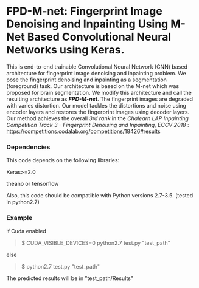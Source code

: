 # FPD-M-net: Fingerprint Image Denoising and Inpainting Using M-Net Based Convolutional Neural Networks using Keras.

This is end-to-end trainable Convolutional Neural Network (CNN) based architecture for fingerprint image denoising and inpainting problem. We pose the fingerprint denoising and inpainting as a segmentation (foreground) task. Our architecture is based on the M-net which was proposed for brain segmentation. We modify this architecture and call the resulting architecture as **_FPD-M-net_**. The fingerprint images are degraded with varies distortion. Our model tackles the distortions and noise using encoder layers and restores the fingerprint images using decoder layers. Our method achieves the overall _3rd rank_ in the _Chalearn LAP Inpainting Competition Track 3 - Fingerprint Denoising and Inpainting, ECCV 2018_ : https://competitions.codalab.org/competitions/18426#results

### Dependencies
This code depends on the following libraries:

Keras>=2.0

theano or tensorflow

Also, this code should be compatible with Python versions 2.7-3.5. (tested in python2.7)


### Example
if Cuda enabled

> $ CUDA_VISIBLE_DEVICES=0 python2.7 test.py "test_path"

else

> $ python2.7 test.py "test_path"

The predicted results will be in "test_path/Results"
